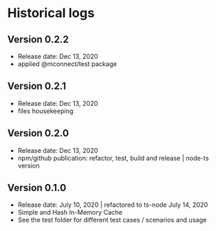 # Historical logs

## Version 0.2.2

- Release date: Dec 13, 2020
- applied @mconnect/test package

## Version 0.2.1

- Release date: Dec 13, 2020
- files housekeeping

## Version 0.2.0

- Release date: Dec 13, 2020
- npm/github publication: refactor, test, build and release | node-ts version

## Version 0.1.0

- Release date: July 10, 2020 | refactored to ts-node July 14, 2020
- Simple and Hash In-Memory Cache
- See the test folder for different test cases / scenarios and usage
